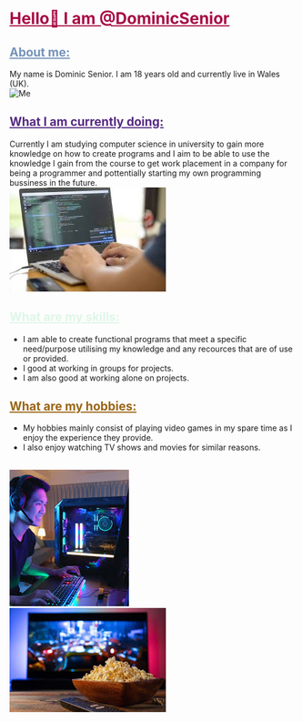 <HTML>
<h1 style="color:#A80B44;">
<u>Hello👋 I am @DominicSenior</u>
</h1>

<body>
<h2 style="color:#7492B9;"><u>About me:</u></h2>
My name is Dominic Senior. I am 18 years old and currently live in Wales (UK).
<br>
<img src="John me.png" alt="Me">

<h2 style="color:#562A83;"><u>What I am currently doing:</u></h2>
Currently I am studying computer science in university to gain more knowledge on how to create programs and I aim to be able to use the knowledge I gain from the course to get work placement in a company for being a programmer and pottentially starting my own programming bussiness in the future.
<br>
<img src="John programmer.png" alt="Computer programming">

<h2 style="color:#DEF7E7;"><u>What are my skills:</u></h2>
<ul>
<li>I am able to create functional programs that meet a specific need/purpose utilising my knowledge and any recources that are of use or provided.</li>
<li>I good at working in groups for projects.</li>
<li>I am also good at working alone on projects.</li>
</ul>

<h2 style="color:#996515;"><u>What are my hobbies:</u></h2>
<ul>
<li>My hobbies mainly consist of playing video games in my spare time as I enjoy the experience they provide.</li>
<li>I also enjoy watching TV shows and movies for similar reasons.</li>
</ul>
<br>
<img src="John gamer.png" alt="Gamer gaming">
<br>
<img src="John film.png" alt="Tv playing a film">
</body>
</HTML>